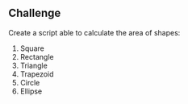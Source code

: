## Challenge

Create a script able to calculate the area of shapes:

1. Square
2. Rectangle
3. Triangle
4. Trapezoid
5. Circle
6. Ellipse
